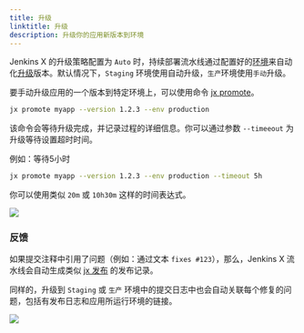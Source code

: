 ```yaml
---
title: 升级
linktitle: 升级
description: 升级你的应用新版本到环境
---
```



Jenkins X 的升级策略配置为 `Auto` 时，持续部署流水线通过配置好的[环境](/zh/about/concepts/features/#promotion)来自动化[升级](/zh/about/concepts/features/#promotion)版本。默认情况下，`Staging` 环境使用自动升级，`生产`环境使用`手动`升级。


要手动升级应用的一个版本到特定环境上，可以使用命令 [jx promote](/commands/jx_promote/)。

```sh
jx promote myapp --version 1.2.3 --env production
```

该命令会等待升级完成，并记录过程的详细信息。你可以通过参数 `--timeeout` 为升级等待设置超时时间。

例如：等待5小时


```sh
jx promote myapp --version 1.2.3 --env production --timeout 5h
```

你可以使用类似 `20m` 或 `10h30m` 这样的时间表达式。

<img src="/images/overview.png" class="img-thumbnail">


### 反馈

如果提交注释中引用了问题（例如：通过文本 `fixes #123`），那么，Jenkins X 流水线会自动生成类似 [jx 发布](https://github.com/jenkins-x/jx/releases) 的发布记录。

同样的，升级到 `Staging` 或 `生产` 环境中的提交日志中也会自动关联每个修复的问题，包括有发布日志和应用所运行环境的链接。

<img src="/images/issue-comment.png" class="img-thumbnail">







